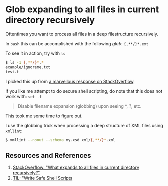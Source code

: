 # Glob expanding to all files in current directory recursively

Oftentimes you want to process all files in a deep filestructure recursively.

In `bash` this can be accomplished with the following _glob_: `{,**/}*.ext`

To see it in action, try with `ls`

```bash
$ ls -1 {,**/}*.*
example/ignoreme.txt
test.t
```

I picked this up from [a marvellous response on StackOverflow][StackOverflow].

If you like me attempt to do secure shell scripting, do note that this does not work with: `set -f`

> Disable filename expansion (globbing) upon seeing *, ?, etc.

This took me some time to figure out.

I use the globbing trick when processing a deep structure of XML files using `xmllint`:

```bash
$ xmllint --noout --schema my.xsd xml/{,**/}*.xml
```

## Resources and References

1. [StackOverflow: "What expands to all files in current directory recursively?"][StackOverflow]
1. [TIL: "Write Safe Shell Scripts](write_safe_shell_scripts.md)

[StackOverflow]: https://stackoverflow.com/questions/1690809/what-expands-to-all-files-in-current-directory-recursively
